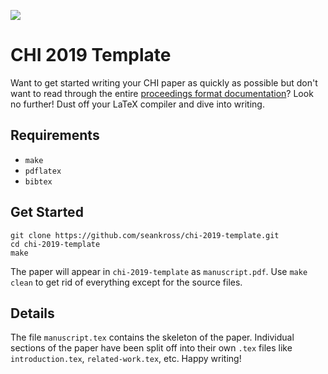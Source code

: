 [![](http://chi2019.acm.org/wp-content/uploads/2018/04/chi2019_logo_final.png)](http://chi2019.acm.org/)

# CHI 2019 Template

Want to get started writing your CHI paper as quickly as possible but don't
want to read through the entire [proceedings format documentation](http://chi2019.acm.org/authors/chi-proceedings-format/)? Look no
further! Dust off your LaTeX compiler and dive into writing.

## Requirements

- `make`
- `pdflatex`
- `bibtex`

## Get Started

```
git clone https://github.com/seankross/chi-2019-template.git
cd chi-2019-template
make
```

The paper will appear in `chi-2019-template` as `manuscript.pdf`. Use
`make clean` to get rid of everything except for the source files.

## Details

The file `manuscript.tex` contains the skeleton of the paper. Individual
sections of the paper have been split off into their own `.tex` files
like `introduction.tex`, `related-work.tex`, etc. Happy writing!
